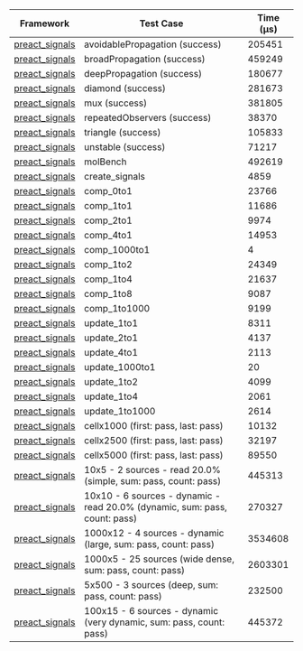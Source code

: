 | Framework | Test Case | Time (μs) |
| --- | --- | --- |
| [preact_signals](https://pub.dev/packages/preact_signals) | avoidablePropagation (success) | 205451 |
| [preact_signals](https://pub.dev/packages/preact_signals) | broadPropagation (success) | 459249 |
| [preact_signals](https://pub.dev/packages/preact_signals) | deepPropagation (success) | 180677 |
| [preact_signals](https://pub.dev/packages/preact_signals) | diamond (success) | 281673 |
| [preact_signals](https://pub.dev/packages/preact_signals) | mux (success) | 381805 |
| [preact_signals](https://pub.dev/packages/preact_signals) | repeatedObservers (success) | 38370 |
| [preact_signals](https://pub.dev/packages/preact_signals) | triangle (success) | 105833 |
| [preact_signals](https://pub.dev/packages/preact_signals) | unstable (success) | 71217 |
| [preact_signals](https://pub.dev/packages/preact_signals) | molBench | 492619 |
| [preact_signals](https://pub.dev/packages/preact_signals) | create_signals | 4859 |
| [preact_signals](https://pub.dev/packages/preact_signals) | comp_0to1 | 23766 |
| [preact_signals](https://pub.dev/packages/preact_signals) | comp_1to1 | 11686 |
| [preact_signals](https://pub.dev/packages/preact_signals) | comp_2to1 | 9974 |
| [preact_signals](https://pub.dev/packages/preact_signals) | comp_4to1 | 14953 |
| [preact_signals](https://pub.dev/packages/preact_signals) | comp_1000to1 | 4 |
| [preact_signals](https://pub.dev/packages/preact_signals) | comp_1to2 | 24349 |
| [preact_signals](https://pub.dev/packages/preact_signals) | comp_1to4 | 21637 |
| [preact_signals](https://pub.dev/packages/preact_signals) | comp_1to8 | 9087 |
| [preact_signals](https://pub.dev/packages/preact_signals) | comp_1to1000 | 9199 |
| [preact_signals](https://pub.dev/packages/preact_signals) | update_1to1 | 8311 |
| [preact_signals](https://pub.dev/packages/preact_signals) | update_2to1 | 4137 |
| [preact_signals](https://pub.dev/packages/preact_signals) | update_4to1 | 2113 |
| [preact_signals](https://pub.dev/packages/preact_signals) | update_1000to1 | 20 |
| [preact_signals](https://pub.dev/packages/preact_signals) | update_1to2 | 4099 |
| [preact_signals](https://pub.dev/packages/preact_signals) | update_1to4 | 2061 |
| [preact_signals](https://pub.dev/packages/preact_signals) | update_1to1000 | 2614 |
| [preact_signals](https://pub.dev/packages/preact_signals) | cellx1000 (first: pass, last: pass) | 10132 |
| [preact_signals](https://pub.dev/packages/preact_signals) | cellx2500 (first: pass, last: pass) | 32197 |
| [preact_signals](https://pub.dev/packages/preact_signals) | cellx5000 (first: pass, last: pass) | 89550 |
| [preact_signals](https://pub.dev/packages/preact_signals) | 10x5 - 2 sources - read 20.0% (simple, sum: pass, count: pass) | 445313 |
| [preact_signals](https://pub.dev/packages/preact_signals) | 10x10 - 6 sources - dynamic - read 20.0% (dynamic, sum: pass, count: pass) | 270327 |
| [preact_signals](https://pub.dev/packages/preact_signals) | 1000x12 - 4 sources - dynamic (large, sum: pass, count: pass) | 3534608 |
| [preact_signals](https://pub.dev/packages/preact_signals) | 1000x5 - 25 sources (wide dense, sum: pass, count: pass) | 2603301 |
| [preact_signals](https://pub.dev/packages/preact_signals) | 5x500 - 3 sources (deep, sum: pass, count: pass) | 232500 |
| [preact_signals](https://pub.dev/packages/preact_signals) | 100x15 - 6 sources - dynamic (very dynamic, sum: pass, count: pass) | 445372 |
